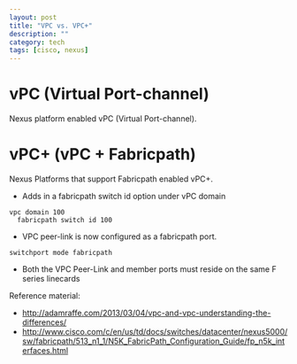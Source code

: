 ```yaml
---
layout: post
title: "VPC vs. VPC+"
description: ""
category: tech
tags: [cisco, nexus]
---
```

# vPC (Virtual Port-channel)
Nexus platform enabled vPC (Virtual Port-channel).

# vPC+ (vPC + Fabricpath)
Nexus Platforms that support Fabricpath enabled vPC+.
* Adds in a fabricpath switch id option under vPC domain
```
vpc domain 100
  fabricpath switch id 100
```
* VPC peer-link is now configured as a fabricpath port.
```
switchport mode fabricpath
```
* Both the VPC Peer-Link and member ports must reside on the same F series linecards

Reference material:
* http://adamraffe.com/2013/03/04/vpc-and-vpc-understanding-the-differences/
* http://www.cisco.com/c/en/us/td/docs/switches/datacenter/nexus5000/sw/fabricpath/513_n1_1/N5K_FabricPath_Configuration_Guide/fp_n5k_interfaces.html
